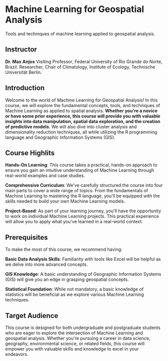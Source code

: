 # Machine Learning for Geospatial Analysis
Tools and techniques of machine learning applied to geospatial analysis.

## Instructor
 
**Dr. Max Anjos**
Visiting Professor, Federal University of Rio Grande do Norte, Brazil.
Researcher, Chair of Climatology, Institute of Ecology, Technische Universität Berlin.


## Introduction

Welcome to the world of Machine Learning for Geospatial Analysis! In this course, we will explore the fundamental concepts, tools, and techniques of Machine Learning as applied to spatial analysis. **Whether you're a novice or have some prior experience, this course will provide you with valuable insights into data manipulation, spatial data exploration, and the creation of predictive models**. We will also dive into cluster analysis and dimensionality reduction techniques, all while utilizing the R programming language and Geographic Information Systems (GIS).

## Course Highlits

**Hands-On Learning**: This course takes a practical, hands-on approach to ensure you gain an intuitive understanding of Machine Learning through real-world examples and case studies.

**Comprehensive Curriculum**: We've carefully structured the course into four main parts to cover a wide range of topics. From the fundamentals of Machine Learning to mastering the R language, you'll be equipped with the skills needed to build your own Machine Learning models.

**Project-Based**: As part of your learning journey, you'll have the opportunity to work on individual Machine Learning projects. This practical experience will allow you to apply what you've learned in a real-world context.


## Prerequisites

To make the most of this course, we recommend having:

**Basic Data Analysis Skills**: Familiarity with tools like Excel will be helpful as we delve into more advanced concepts.

**GIS Knowledge**: A basic understanding of Geographic Information Systems (GIS) will give you an edge in grasping geospatial concepts.

**Statistical Foundation**: While not mandatory, a basic knowledge of statistics will be beneficial as we explore various Machine Learning techniques.


## Target Audience

This course is designed for both undergraduate and postgraduate students who are eager to explore the intersection of Machine Learning and geospatial analysis. Whether you're pursuing a career in data science, geography, environmental science, or related fields, this course will empower you with valuable skills and knowledge to excel in your endeavors.



